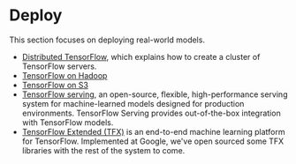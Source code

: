 # Deploy

This section focuses on deploying real-world models.

* [Distributed TensorFlow](../deploy/distributed.md), which explains how to create
  a cluster of TensorFlow servers.
* [TensorFlow on Hadoop](../deploy/hadoop.md)
* [TensorFlow on S3](../deploy/s3.md)
* [TensorFlow serving](/serving), an open-source, flexible, high-performance
  serving system for machine-learned models designed for production environments.
  TensorFlow Serving provides out-of-the-box integration with TensorFlow models.
* [TensorFlow Extended (TFX)](/tfx) is an end-to-end machine learning platform
  for TensorFlow. Implemented at Google, we've open sourced some TFX libraries
  with the rest of the system to come.
